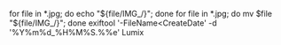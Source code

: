 for file in *.jpg; do echo "${file/IMG_/}"; done
for file in *.jpg; do mv $file "${file/IMG_/}"; done
exiftool '-FileName<CreateDate' -d '%Y%m%d_%H%M%S.%%e' Lumix
